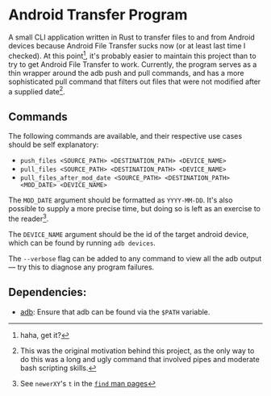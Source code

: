 # Android Transfer Program

A small CLI application written in Rust to transfer files to and from Android devices because Android File Transfer sucks now (or at least last time I checked). At this point[^1], it's probably easier to maintain this project than to try to get Android File Transfer to work. Currently, the program serves as a thin wrapper around the adb push and pull commands, and has a more sophisticated pull command that filters out files that were not modified after a supplied date[^2].

## Commands

The following commands are available, and their respective use cases should be self explanatory:
- `push_files <SOURCE_PATH> <DESTINATION_PATH> <DEVICE_NAME>`
- `pull_files <SOURCE_PATH> <DESTINATION_PATH> <DEVICE_NAME>`
- `pull_files_after_mod_date <SOURCE_PATH> <DESTINATION_PATH> <MOD_DATE> <DEVICE_NAME>`

The `MOD_DATE` argument should be formatted as `YYYY-MM-DD`. It's also possible to supply a more precise time, but doing so is left as an exercise to the reader[^3].

The `DEVICE_NAME` argument should be the id of the target android device, which can be found by running `adb devices`.

The `--verbose` flag can be added to any command to view all the adb output — try this to diagnose any program failures.

## Dependencies:
- [adb](https://developer.android.com/tools/adb): Ensure that adb can be found via the `$PATH` variable.

[^1]: haha, get it?

[^2]: This was the original motivation behind this project, as the only way to do this was a long and ugly command that involved pipes and moderate bash scripting skills.

[^3]: See `newerXY`'s `t` in the [`find` man pages](https://linux.die.net/man/1/find)
